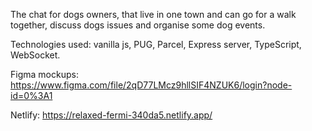 The chat for dogs owners, that live in one town and can go for a walk together, discuss dogs issues and organise some dog events.

Technologies used: vanilla js, PUG, Parcel, Express server, TypeScript, WebSocket.

Figma mockups:
https://www.figma.com/file/2qD77LMcz9hllSIF4NZUK6/login?node-id=0%3A1

Netlify:
https://relaxed-fermi-340da5.netlify.app/
